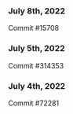 ### July 8th, 2022

Commit #15708

### July 5th, 2022

Commit #314353


### July 4th, 2022

Commit #72281

